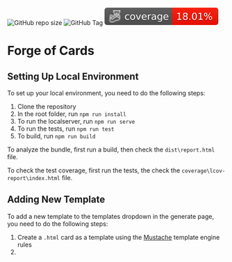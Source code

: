 ![GitHub repo size](https://img.shields.io/github/repo-size/CoralWombat/card-generator-website)
![GitHub Tag](https://img.shields.io/github/v/tag/CoralWombat/card-generator-website?label=version)
![Code Coverage](/badges/coverage-lines.svg)

# Forge of Cards

## Setting Up Local Environment
To set up your local environment, you need to do the following steps:
1. Clone the repository
2. In the root folder, run `npm run install`
3. To run the localserver, run `npm run serve`
4. To run the tests, run `npm run test`
5. To build, run `npm run build`

To analyze the bundle, first run a build, then check the `dist\report.html` file.

To check the test coverage, first run the tests, the check the `coverage\lcov-report\index.html` file.

## Adding New Template
To add a new template to the templates dropdown in the generate page, you need to do the following steps:
1. Create a `.html` card as a template using the [Mustache](https://mustache.github.io/) template engine rules
2. 